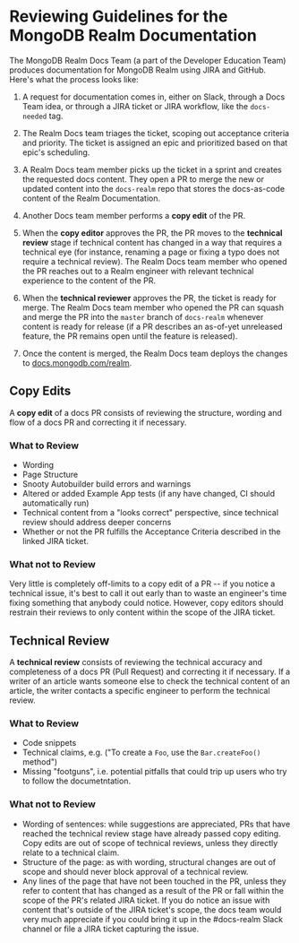 # Reviewing Guidelines for the MongoDB Realm Documentation

The MongoDB Realm Docs Team (a part of the Developer Education Team) produces
documentation for MongoDB Realm using JIRA and GitHub. Here's what the
process looks like:

1. A request for documentation comes in, either on Slack, through a Docs
   Team idea, or through a JIRA ticket or JIRA workflow, like the
   `docs-needed` tag.

2. The Realm Docs team triages the ticket, scoping out acceptance criteria
   and priority. The ticket is assigned an epic and prioritized based on
   that epic's scheduling.

3. A Realm Docs team member picks up the ticket in a sprint and creates
   the requested docs content. They open a PR to merge the new or updated
   content into the `docs-realm` repo that stores the docs-as-code content
   of the Realm Documentation.

4. Another Docs team member performs a **copy edit** of the PR.

5. When the **copy editor** approves the PR, the PR moves to the
   **technical review** stage if technical content has changed in a way
   that requires a technical eye (for instance, renaming a page or fixing
   a typo does not require a technical review). The Realm Docs team member
   who opened the PR reaches out to a Realm engineer with relevant technical
   experience to the content of the PR.

6. When the **technical reviewer** approves the PR,
   the ticket is ready for merge. The Realm Docs team member who opened
   the PR can squash and merge the PR into the `master` branch of
   `docs-realm` whenever content is ready for release (if a PR describes
   an as-of-yet unreleased feature, the PR remains open until the
   feature is released).

7. Once the content is merged, the Realm Docs team deploys the changes to
   [docs.mongodb.com/realm](https://docs.mongodb.com/realm/).

## Copy Edits

A **copy edit** of a docs PR consists of reviewing the structure, wording
and flow of a docs PR and correcting it if necessary.

### What to Review

- Wording
- Page Structure
- Snooty Autobuilder build errors and warnings
- Altered or added Example App tests (if any have changed, CI should
  automatically run)
- Technical content from a "looks correct" perspective, since technical
  review should address deeper concerns
- Whether or not the PR fulfills the Acceptance Criteria described in the
  linked JIRA ticket.

### What not to Review

Very little is completely off-limits to a copy edit of a PR -- if you
notice a technical issue, it's best to call it out early than to waste
an engineer's time fixing something that anybody could notice. However,
copy editors should restrain their reviews to only content within the
scope of the JIRA ticket.

## Technical Review

A **technical review** consists of reviewing the technical accuracy and
completeness of a docs PR (Pull Request) and correcting it if necessary.
If a writer of an article wants someone else to check the technical
content of an article, the writer contacts a specific engineer to
perform the technical review.

### What to Review

- Code snippets
- Technical claims, e.g. ("To create a `Foo`, use the `Bar.createFoo()` method")
- Missing "footguns", i.e. potential pitfalls that could trip up users
  who try to follow the documetntation.

### What not to Review

- Wording of sentences: while suggestions are appreciated, PRs
  that have reached the technical review stage have already passed copy
  editing. Copy edits are out of scope of technical reviews, unless they
  directly relate to a technical claim.
- Structure of the page: as with wording, structural changes are out of
  scope and should never block approval of a technical review.
- Any lines of the page that have not been touched in the PR,
  unless they refer to content that has changed as a result of the PR or
  fall within the scope of the PR's related JIRA ticket. If you do notice
  an issue with content that's outside of the JIRA ticket's scope, the
  docs team would very much appreciate if you could bring it up in the
  #docs-realm Slack channel or file a JIRA ticket capturing the issue.
